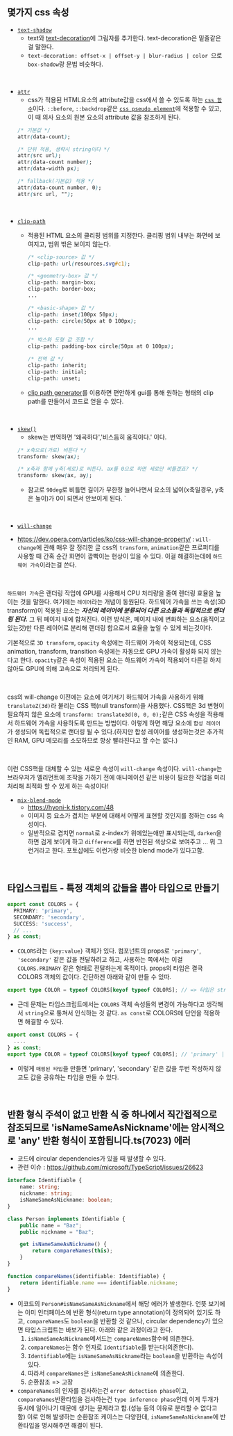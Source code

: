 ## 몇가지 css 속성
- [`text-shadow`](https://developer.mozilla.org/ko/docs/Web/CSS/text-shadow)
  - text와 [text-decoration](https://developer.mozilla.org/en-US/docs/Web/CSS/text-decoration)에 그림자를 추가한다. text-decoration은 밑줄같은걸 말한다.
  - `text-decoration: offset-x | offset-y | blur-radius | color `으로  `box-shadow`랑 문법 비슷하다.

<br>

- [`attr`](https://developer.mozilla.org/en-US/docs/Web/CSS/attr)
  - css가 적용된 HTML요소의 attribute값을 css에서 쓸 수 있도록 하는 [`css 함수`](https://developer.mozilla.org/en-US/docs/Web/CSS/CSS_Functions)이다. `::before`, `::backdrop`같은 [`css pseudo element`](https://developer.mozilla.org/en-US/docs/Web/CSS/Pseudo-elements)에 적용할 수 있고, 이 때 의사 요소의 원본 요소의 attribute 값을 참조하게 된다.
  ```css
  /* 기본값 */
  attr(data-count);

  /* 단위 적용, 생략시 string이다 */
  attr(src url);
  attr(data-count number);
  attr(data-width px);

  /* fallback(기본값) 적용 */
  attr(data-count number, 0);
  attr(src url, "");
  ```

<br>

- [`clip-path`](https://developer.mozilla.org/ko/docs/Web/CSS/clip-path)
  - 적용된 HTML 요소의 클리핑 범위를 지정한다. 클리핑 범위 내부는 화면에 보여지고, 범위 밖은 보이지 않는다.
    ```css
    /* <clip-source> 값 */
    clip-path: url(resources.svg#c1);

    /* <geometry-box> 값 */
    clip-path: margin-box;
    clip-path: border-box;
    ...

    /* <basic-shape> 값 */
    clip-path: inset(100px 50px);
    clip-path: circle(50px at 0 100px);
    ...

    /* 박스와 도형 값 조합 */
    clip-path: padding-box circle(50px at 0 100px);

    /* 전역 값 */
    clip-path: inherit;
    clip-path: initial;
    clip-path: unset;
    ```

  - [clip path generator](https://www.cssportal.com/css-clip-path-generator/)를 이용하면 편안하게 gui를 통해 원하는 형태의 clip path를 만들어서 코드로 얻을 수 있다.

<br>

- [`skew()`](https://developer.mozilla.org/en-US/docs/Web/CSS/transform-function/skew)
  - skew는 번역하면 '왜곡하다','비스듬히 움직이다.' 이다. 
  ```css
  /* x축으로(가로) 비튼다 */
  transform: skew(ax);

  /* x축과 함께 y축(세로)로 비튼다. ax를 0으로 하면 세로만 비틀겠죠? */
  transform: skew(ax, ay);
  ```
  - 참고로 `90deg`로 비틀면 길이가 무한정 늘어나면서 요소의 넓이(x축일경우, y축은 높이)가 0이 되면서 안보이게 된다.
  `

<br>

- [`will-change`](https://developer.mozilla.org/ko/docs/Web/CSS/will-change)
<!-- - https://flamingotiger.github.io/style/css-will-change/ -->
- https://dev.opera.com/articles/ko/css-will-change-property/ : `will-change`에 관해 매우 잘 정리한 글
css의 `transform`, `animation`같은 프로퍼티를 사용할 때 간혹 순간 화면이 깜빡이는 현상이 있을 수 있다. 이걸 해결하는데에 `하드웨어 가속`이라는걸 쓴다.

<br>

`하드웨어 가속`은 랜더링 작업에 GPU를 사용해서 CPU 처리량을 줄여 렌더링 효율을 높이는 것을 말한다. 여기에는 `레이어`라는 개념이 동원된다. 하드웨어 가속을 쓰는 속성(3D transform)이 적용된 요소는 ***자신의 레이어에 분류되어 다른 요소들과 독립적으로 랜더링 된다.*** 그 뒤 페이지 내에 합쳐진다. 이런 방식은, 페이지 내에 변화하는 요소(움직이고 있는것)만 다른 레이어로 분리해 랜더링 함으로서 효율을 높일 수 있게 되는것이다.

기본적으로 `3D transform`, `opacity` 속성에는 하드웨어 가속이 적용되는데, CSS animation, transform, transition 속성에는 자동으로 GPU 가속이 활성화 되지 않는다고 한다. `opacity`같은 속성이 적용된 요소는 하드웨어 가속이 적용되어 다른걸 하지 않아도 GPU에 의해 고속으로 처리되게 된다.

<br>

css의 will-change 이전에는 요소에 여기저기 하드웨어 가속을 사용하기 위해 `translateZ(3d)`라 불리는 CSS 핵(null transform)을 사용했다. CSS핵은 3d 변형이 필요하지 않은 요소에 `transform: translate3d(0, 0, 0);`같은 CSS 속성을 적용해서 하드웨어 가속을 사용하도록 만드는 방법이다. 이렇게 하면 해당 요소에 `합성 레이어`가 생성되어 독립적으로 랜더링 될 수 있다.(하지만 합성 레이어를 생성하는것은 추가적인 RAM, GPU 메모리를 소모하므로 항상 빨라진다고 할 수는 없다.)

<br>

이런 CSS핵을 대체할 수 있는 새로운 속성이 `will-change` 속성이다. `will-change`는 브라우저가 엘리먼트에 조작을 가하기 전에 애니메이션 같은 비용이 필요한 작업을 미리 처리해 최적화 할 수 있게 하는 속성이다!


<!-- 
TODO : 새로운 방법:끝내주는 will-change 부터
-->
  

- [`mix-blend-mode`](https://developer.mozilla.org/ko/docs/Web/CSS/mix-blend-mode)
  - https://hyoni-k.tistory.com/48
  - 이미지 등 요소가 겹치는 부분에 대해서 어떻게 표현할 것인지를 정하는 css 속성이다.
  - 일반적으로 겹치면 `normal`로 z-index가 위에있는애만 표시되는데, `darken`을 하면 검게 보이게 하고 `difference`를 하면 반전된 색상으로 보여주고 ... 뭐 그런거라고 한다. 포토샵에도 이런거랑 비슷한 blend mode가 있다고함.


<br>

## 타입스크립트 - 특정 객체의 값들을 뽑아 타입으로 만들기
```ts
export const COLORS = {
  PRIMARY: 'primary',
  SECONDARY: 'secondary',
  SUCCESS: 'success',
  // ...
} as const;
```
- `COLORS`라는 `{key:value}` 객체가 있다. 컴포넌트의 props로 `'primary'`, `'secondary'` 같은 값을 전달하려고 하고, 사용하는 쪽에서는 이걸 `COLORS.PRIMARY` 같은 형태로 전달하는게 목적이다. props의 타입은 결국 COLORS 객체의 값이다. 간단하겐 아래와 같이 만들 수 있따.

```ts
export type COLOR = typeof COLORS[keyof typeof COLORS]; // => 타입은 string!
```

- 근데 문제는 타입스크립트에서는 `COLORS` 객체 속성들의 변경이 가능하다고 생각해서 `string`으로 퉁쳐서 인식하는 것 같다. `as const`로 COLORS에 단언을 적용하면 해결할 수 있다.

```ts
export const COLORS = {
  ....
} as const;
export type COLOR = typeof COLORS[keyof typeof COLORS]; // 'primary' | 'secondary' | ...
```

- 이렇게 `매핑된 타입`을 만들면 'primary', 'secondary' 같은 값을 두번 작성하지 않고도 값을 공유하는 타입을 만들 수 있다.

<br>

## 반환 형식 주석이 없고 반환 식 중 하나에서 직간접적으로 참조되므로 'isNameSameAsNickname'에는 암시적으로 'any' 반환 형식이 포함됩니다.ts(7023) 에러
- 코드에 circular dependencies가 있을 때 발생할 수 있다.
- 관련 이슈 : https://github.com/microsoft/TypeScript/issues/26623 
```ts
interface Identifiable {
    name: string;
    nickname: string;
    isNameSameAsNickname: boolean;
}

class Person implements Identifiable {
    public name = "Baz";
    public nickname = "Baz";

    get isNameSameAsNickname() {
        return compareNames(this);
    }
}

function compareNames(identifiable: Identifiable) {
    return identifiable.name === identifiable.nickname;
}
```
- 이코드의 `Person#isNameSameAsNickname`에서 해당 에러가 발생한다. 언뜻 보기에는 이미 인터페이스에 반환 형식(return type annotation)이 정의되어 있기도 하고, `compareNames`도 `boolean`을 반환할 것 같으나, circular dependency가 있으면 타입스크립트는 바보가 된다. 아래와 같은 과정이라고 한다.
    1. `isNameSameAsNickname`메서드는 `compareNames`함수에 의존한다.
    2. `compareNames`는 함수 인자로 `Identifiable`를 받는다(의존한다).
    3. `Identifiable`에는 `isNameSameAsNickname`라는 `boolean`을 반환하는 속성이 있다.
    4. 따라서 `compareNames`은 `isNameSameAsNickname`에 의존한다.
    5. 순환참조 => 고장
- `compareNames`의 인자를 검사하는건 `error detection phase`이고, `compareNames`반환타입을 검사하는건 `type inference phase`인데 이게 두개가 동시에 일어나기 때문에 생기는 문제라고 함.(성능 등의 이유로 분리할 수 없다고 함) 이로 인해 발생하는 순환참조 케이스는 다양한데, `isNameSameAsNickname`에 반환타입을 명시해주면 해결이 된다.

<br>


<!-- 
TODO :  JSX에 $$typeof 속성이 있는 이유
나는 이걸 데이터의 타입 검사시 JSX.Element 여부를 판단하기 위해 사용했다
https://velog.io/@scamera/%EC%99%9C-React-Element%EC%97%90%EB%8A%94-typeof-%ED%94%84%EB%A1%9C%ED%8D%BC%ED%8B%B0%EA%B0%80-%EC%9E%88%EC%9D%84%EA%B9%8C
-->